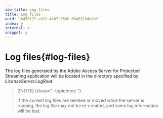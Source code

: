 ```yaml
---
seo-title: Log files
title: Log files
uuid: 90450f27-ed2f-4b67-953b-0546910deebf
index: y
internal: n
snippet: y
---
```


# Log files{#log-files}

The log files generated by the Adobe Access Server for Protected Streaming application will be located in the directory specified by *LicenseServer.LogRoot*.

>[!NOTE] {class="- topic/note "}
>
>If the current log files are deleted or moved while the server is running, the log file may not be re-created, and some log information will be lost.

